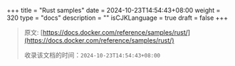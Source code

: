 +++
title = "Rust samples"
date = 2024-10-23T14:54:43+08:00
weight = 320
type = "docs"
description = ""
isCJKLanguage = true
draft = false
+++

> 原文: [https://docs.docker.com/reference/samples/rust/](https://docs.docker.com/reference/samples/rust/)
>
> 收录该文档的时间：`2024-10-23T14:54:43+08:00`
